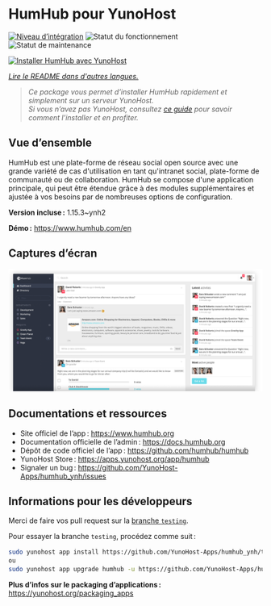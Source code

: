 <!--
Nota bene : ce README est automatiquement généré par <https://github.com/YunoHost/apps/tree/master/tools/readme_generator>
Il NE doit PAS être modifié à la main.
-->

# HumHub pour YunoHost

[![Niveau d’intégration](https://dash.yunohost.org/integration/humhub.svg)](https://dash.yunohost.org/appci/app/humhub) ![Statut du fonctionnement](https://ci-apps.yunohost.org/ci/badges/humhub.status.svg) ![Statut de maintenance](https://ci-apps.yunohost.org/ci/badges/humhub.maintain.svg)

[![Installer HumHub avec YunoHost](https://install-app.yunohost.org/install-with-yunohost.svg)](https://install-app.yunohost.org/?app=humhub)

*[Lire le README dans d'autres langues.](./ALL_README.md)*

> *Ce package vous permet d’installer HumHub rapidement et simplement sur un serveur YunoHost.*  
> *Si vous n’avez pas YunoHost, consultez [ce guide](https://yunohost.org/install) pour savoir comment l’installer et en profiter.*

## Vue d’ensemble

HumHub est une plate-forme de réseau social open source avec une grande variété de cas d'utilisation en tant qu'intranet social, plate-forme de communauté ou de collaboration. HumHub se compose d'une application principale, qui peut être étendue grâce à des modules supplémentaires et ajustée à vos besoins par de nombreuses options de configuration.


**Version incluse :** 1.15.3~ynh2

**Démo :** <https://www.humhub.com/en>

## Captures d’écran

![Capture d’écran de HumHub](./doc/screenshots/app_small.png)

## Documentations et ressources

- Site officiel de l’app : <https://www.humhub.org>
- Documentation officielle de l’admin : <https://docs.humhub.org>
- Dépôt de code officiel de l’app : <https://github.com/humhub/humhub>
- YunoHost Store : <https://apps.yunohost.org/app/humhub>
- Signaler un bug : <https://github.com/YunoHost-Apps/humhub_ynh/issues>

## Informations pour les développeurs

Merci de faire vos pull request sur la [branche `testing`](https://github.com/YunoHost-Apps/humhub_ynh/tree/testing).

Pour essayer la branche `testing`, procédez comme suit :

```bash
sudo yunohost app install https://github.com/YunoHost-Apps/humhub_ynh/tree/testing --debug
ou
sudo yunohost app upgrade humhub -u https://github.com/YunoHost-Apps/humhub_ynh/tree/testing --debug
```

**Plus d’infos sur le packaging d’applications :** <https://yunohost.org/packaging_apps>
